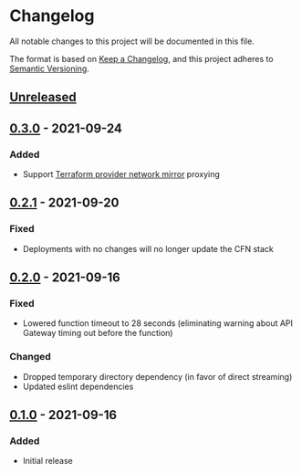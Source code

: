 # Changelog

All notable changes to this project will be documented in this file.

The format is based on [Keep a Changelog](https://keepachangelog.com/en/1.0.0/),
and this project adheres to [Semantic Versioning](https://semver.org/spec/v2.0.0.html).

## [Unreleased]

## [0.3.0] - 2021-09-24
### Added
- Support [Terraform provider network mirror](https://www.terraform.io/docs/internals/provider-network-mirror-protocol.html) proxying

## [0.2.1] - 2021-09-20
### Fixed
- Deployments with no changes will no longer update the CFN stack

## [0.2.0] - 2021-09-16
### Fixed
- Lowered function timeout to 28 seconds (eliminating warning about API Gateway timing out before the function)

### Changed
- Dropped temporary directory dependency (in favor of direct streaming)
- Updated eslint dependencies

## [0.1.0] - 2021-09-16
### Added

- Initial release

[Unreleased]: https://github.com/troyready/serverless-hashicorp-releases-cacher/compare/v0.3.0...HEAD
[0.3.0]: https://github.com/troyready/serverless-hashicorp-releases-cacher/compare/v0.2.1...v0.3.0
[0.2.1]: https://github.com/troyready/serverless-hashicorp-releases-cacher/compare/v0.2.0...v0.2.1
[0.2.0]: https://github.com/troyready/serverless-hashicorp-releases-cacher/compare/v0.1.0...v0.2.0
[0.1.0]: https://github.com/troyready/serverless-hashicorp-releases-cacher/releases/tag/v0.1.0
